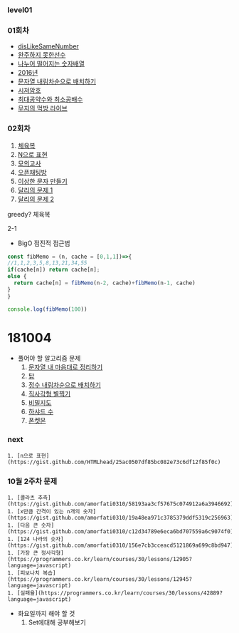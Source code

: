 ### level01

### 01회차

* [disLikeSameNumber](https://gist.github.com/amorfati0310/a05df31668bc3b26a284ffc8119f1be8)
* [완주하지 못한선수](https://gist.github.com/amorfati0310/0c2cc0e2131f683845fb56c1f4c12c62)
* [나누어 떨어지는 숫자배열](https://gist.github.com/amorfati0310/8e66e0e15316bbd2e1940474defc2b49)
* [2016년](https://gist.github.com/amorfati0310/4028a345889e1ec2668f783219f2b896)
* [문자열 내림차순으로 배치하기](https://gist.github.com/amorfati0310/829c68dc2b6b12685f35bc2058133f52)
* [시저암호](https://gist.github.com/amorfati0310/e27f175658cec604434d241bef2d4eb2)
* [최대공약수와 최소공배수](https://gist.github.com/amorfati0310/54391c3cffcad3fc1ce7066cb2858854)
* [무지의 먹방 라이브](https://gist.github.com/amorfati0310/badadc9aeabbcdcf4c4bb95b90cd15fd)

### 02회차

  1. [체육복](https://gist.github.com/amorfati0310/0bce89f8a71f0fe9699fe07c11bf8efd)
  1. [N으로 표현](https://programmers.co.kr/learn/courses/30/lessons/42895?language=javascript)
  1. [모의고사](https://programmers.co.kr/learn/courses/30/lessons/42840?language=javascript)
  1. [오픈채팅방](https://programmers.co.kr/learn/courses/30/lessons/42888?language=javascript)
  1. [이상한 문자 만들기](https://programmers.co.kr/learn/courses/30/lessons/12930?language=javascript)
  1. [달리의 문제 1](https://repl.it/@bgando/stack-prompt)
  1. [달리의 문제 2](https://repl.it/@bgando/queue-prompt)


  greedy? 
  체육복 

  2-1 
  * BigO 점진적 접근법
  ```js
const fibMemo = (n, cache = [0,1,1])=>{
  //1,1,2,3,5,8,13,21,34,55
  if(cache[n]) return cache[n];
  else {
    return cache[n] = fibMemo(n-2, cache)+fibMemo(n-1, cache)
  }
}

console.log(fibMemo(100))

  ```


  # 181004
* 풀어야 할 알고리즘 문제
    1. [문자열 내 마음대로 정리하기](https://gist.github.com/amorfati0310/8716a9a88c513ff6519d9a6d517ba8c2)
    1. [탑](https://gist.github.com/amorfati0310/c5f96e3d81d6e9f2081364b41b7650f8)
    1. [정수 내림차순으로 배치하기](https://gist.github.com/amorfati0310/49f20c73fd8b66cbf215ffbb4b09d6fb)
    1. [직사각형 별찍기](https://gist.github.com/amorfati0310/ed201cd4c63f42a2ba1e1212b35d5966)
    1. [비밀지도](https://gist.github.com/amorfati0310/77f98004a693310b4d5a73dcefa59b14)
    1. [하샤드 수](https://gist.github.com/amorfati0310/10f9f3e1964df05552be6cb719826643)
    1. [폰켓몬](https://gist.github.com/amorfati0310/94b34f7cdc267751b8bc101b03f180b8)
    


### next 
    1. [n으로 표현](https://gist.github.com/HTMLhead/25ac0507df85bc082e73c6df12f85f0c)



### 10월 2주차 문제
    1. [콜라츠 추측](https://gist.github.com/amorfati0310/58193aa3cf57675c074912a6a3946692)
    1. [x만큼 간격이 있는 n개의 숫자](https://gist.github.com/amorfati0310/19a48ea971c3785379ddf5319c256963)
    1. [다음 큰 숫자](https://gist.github.com/amorfati0310/c12d34789e6eca6bd707559a6c9074f0)
    1. [124 나라의 숫자](https://gist.github.com/amorfati0310/156e7cb3cceacd5121869a699c8bd947)
    1. [가장 큰 정사각형](https://programmers.co.kr/learn/courses/30/lessons/12905?language=javascript)
    1. [피보나치 복습](https://programmers.co.kr/learn/courses/30/lessons/12945?language=javascript)
    1. [실패율](https://programmers.co.kr/learn/courses/30/lessons/42889?language=javascript)
    
* 화요일까지 해야 할 것
    1. Set에대해 공부해보기